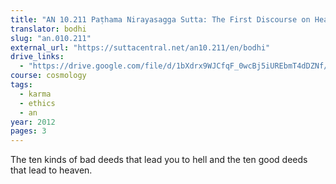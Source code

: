 ```yaml
---
title: "AN 10.211 Paṭhama Nirayasagga Sutta: The First Discourse on Heaven and Hell"
translator: bodhi
slug: "an.010.211"
external_url: "https://suttacentral.net/an10.211/en/bodhi"
drive_links:
  - "https://drive.google.com/file/d/1bXdrx9WJCfqF_0wcBj5iUREbmT4dDZNf/view?usp=drivesdk"
course: cosmology
tags:
  - karma
  - ethics
  - an
year: 2012
pages: 3
---
```


The ten kinds of bad deeds that lead you to hell and the ten good deeds that lead to heaven.

